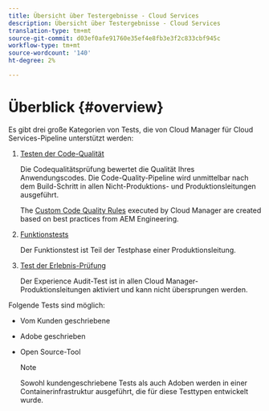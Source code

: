 ```yaml
---
title: Übersicht über Testergebnisse - Cloud Services
description: Übersicht über Testergebnisse - Cloud Services
translation-type: tm+mt
source-git-commit: d03ef0afe91760e35ef4e8fb3e3f2c833cbf945c
workflow-type: tm+mt
source-wordcount: '140'
ht-degree: 2%

---
```



# Überblick {#overview}

Es gibt drei große Kategorien von Tests, die von Cloud Manager für Cloud Services-Pipeline unterstützt werden:

1. [Testen der Code-Qualität](/help/implementing/cloud-manager/code-quality-testing.md)

   Die Codequalitätsprüfung bewertet die Qualität Ihres Anwendungscodes. Die Code-Quality-Pipeline wird unmittelbar nach dem Build-Schritt in allen Nicht-Produktions- und Produktionsleitungen ausgeführt.

   The [Custom Code Quality Rules](/help/implementing/cloud-manager/custom-code-quality-rules.md) executed by Cloud Manager are created based on best practices from AEM Engineering.

1. [Funktionstests](/help/implementing/cloud-manager/functional-testing.md)

   Der Funktionstest ist Teil der Testphase einer Produktionsleitung.

1. [Test der Erlebnis-Prüfung](/help/implementing/cloud-manager/experience-audit-testing.md)

   Der Experience Audit-Test ist in allen Cloud Manager-Produktionsleitungen aktiviert und kann nicht übersprungen werden.

Folgende Tests sind möglich:

* Vom Kunden geschriebene
* Adobe geschrieben
* Open Source-Tool

   >[!NOTE]
   > Sowohl kundengeschriebene Tests als auch Adoben werden in einer Containerinfrastruktur ausgeführt, die für diese Testtypen entwickelt wurde.

